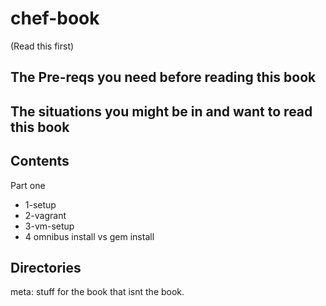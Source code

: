 chef-book 
=========
(Read this first)

The Pre-reqs you need before reading this book
----------------------------------------------





The situations you might be in and want to read this book
---------------------------------------------------------




Contents
--------
Part one
- 1-setup
- 2-vagrant
- 3-vm-setup
- 4 omnibus install vs gem install

Directories
-----------
meta: stuff for the book that isnt the book.

